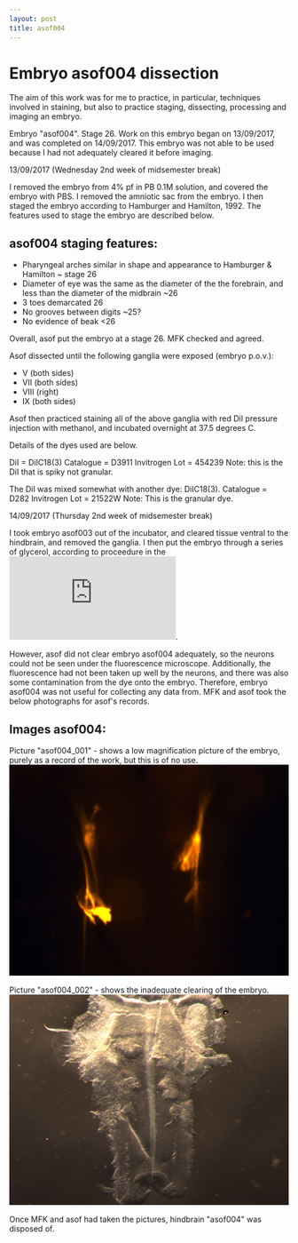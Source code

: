 ```yaml
---
layout: post
title: asof004
---
```


# Embryo asof004 dissection

The aim of this work was for me to practice, in particular, techniques involved in staining, but also to practice staging, dissecting, processing and imaging an embryo.

Embryo "asof004". Stage 26. Work on this embryo began on 13/09/2017, and was completed on 14/09/2017. This embryo was not able to be used because I had not adequately cleared it before imaging.


13/09/2017 (Wednesday 2nd week of midsemester break)

I removed the embryo from 4% pf in PB 0.1M solution, and covered the embryo with PBS. I removed the amniotic sac from the embryo.
I then staged the embryo according to Hamburger and Hamilton, 1992. The features used to stage the embryo are described below.

## asof004 staging features:

- Pharyngeal arches similar in shape and appearance to Hamburger & Hamilton ~ stage 26
- Diameter of eye was the same as the diameter of the the forebrain, and less than the diameter of the midbrain ~26
- 3 toes demarcated 26
- No grooves between digits ~25?
- No evidence of beak <26

Overall, asof put the embryo at a stage 26. MFK checked and agreed.


Asof dissected until the following ganglia were exposed (embryo p.o.v.):
- V (both sides)
- VII (both sides)
- VIII (right)
- IX (both sides)

Asof then practiced staining all of the above ganglia with red DiI pressure injection with methanol, and incubated overnight at 37.5 degrees C.

Details of the dyes used are below.

DiI = DiIC18(3)
Catalogue = D3911 Invitrogen
Lot = 454239
Note: this is the DiI that is spiky not granular.

The DiI was mixed somewhat with another dye: DiIC18(3).
Catalogue = D282 Invitrogen
Lot = 21522W
Note: This is the granular dye.


14/09/2017 (Thursday 2nd week of midsemester break)

I took embryo asof003 out of the incubator, and cleared tissue ventral to the hindbrain, and removed the ganglia. I then put the embryo through a series of glycerol, according to proceedure in the ![glycerol protocol](https://github.com/ansoffe/kubke.github.io/blob/master/_protocols/glycerol-protocol.md).

However, asof did not clear embryo asof004 adequately, so the neurons could not be seen under the fluorescence microscope. Additionally, the fluorescence had not been taken up well by the neurons, and there was also some contamination from the dye onto the embryo. Therefore, embryo asof004 was not useful for collecting any data from. MFK and asof took the below photographs for asof's records.

## Images asof004:

Picture "asof004_001" - shows a low magnification picture of the embryo, purely as a record of the work, but this is of no use.
![Image asof004_001](https://github.com/ansoffe/kubke.github.io/blob/master/_data/asof004-001.png)

Picture "asof004_002" - shows the inadequate clearing of the embryo.
![Image asof004_002](https://github.com/ansoffe/kubke.github.io/blob/master/_data/asof004-002.png)

Once MFK and asof had taken the pictures, hindbrain "asof004" was disposed of.